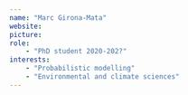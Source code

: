 ```yaml
---
name: "Marc Girona-Mata"
website:
picture:
role:
    - "PhD student 2020-202?"
interests:
    - "Probabilistic modelling"
    - "Environmental and climate sciences"
---
```

